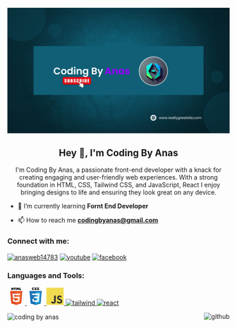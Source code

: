 <p align="center">
  <a href="https://www.instagram.com/codingbyanas12/" target="_blank">
    <img src="cover3.png" alt="Coding By Anas">
  </a>
</p>

<h2 align="center">Hey 👋, I'm Coding By Anas</h2>
<p align="center">I'm Coding By Anas, a passionate front-end developer with a knack for creating engaging and user-friendly web experiences. With a strong foundation in HTML, CSS, Tailwind CSS, and JavaScript, React I enjoy bringing designs to life and ensuring they look great on any device.</p>


- 🌱 I’m currently learning **Fornt End Developer**

- 📫 How to reach me **codingbyanas@gmail.com**

<h3 align="left">Connect with me:</h3>
<p align="left">
<a href="https://www.instagram.com/codingbyanas12/" target="blank"><img align="center" src="https://encrypted-tbn0.gstatic.com/images?q=tbn:ANd9GcSQdXt8s3RzU2Vjmc8asNwU2R5x6Q4aXyjorg&s" alt="anasweb14783" height="30" width="40" /></a>
<a href="www.youtube.com/@CodingbyAnas-23" target="blank"><img align="center" src="https://upload.wikimedia.org/wikipedia/commons/e/ef/Youtube_logo.png" alt="youtube" height="30" width="40" /></a>
<a href="https://www.facebook.com/profile.php?id=61571361912267" target="blank"><img align="center" src="https://raw.githubusercontent.com/rahuldkjain/github-profile-readme-generator/master/src/images/icons/Social/facebook.svg" alt="facebook" height="30" width="40" /></a>
</p>

<h3 align="left">Languages and Tools:</h3>
<p align="left"> 
  <a href="https://www.w3.org/html/" target="_blank" rel="noreferrer"> <img src="https://raw.githubusercontent.com/devicons/devicon/master/icons/html5/html5-original-wordmark.svg" alt="html5" width="40" height="40"/> </a> <a href="https://www.w3schools.com/css/" target="_blank" rel="noreferrer"> <img src="https://raw.githubusercontent.com/devicons/devicon/master/icons/css3/css3-original-wordmark.svg" alt="css3" width="40" height="40"/> </a> <a href="https://developer.mozilla.org/en-US/docs/Web/JavaScript" target="_blank" rel="noreferrer"> <img src="https://raw.githubusercontent.com/devicons/devicon/master/icons/javascript/javascript-original.svg" alt="javascript" width="40" height="40"/> </a> <a href="https://tailwindcss.com/" target="_blank" rel="noreferrer"> <img src="https://www.vectorlogo.zone/logos/tailwindcss/tailwindcss-icon.svg" alt="tailwind" width="40" height="40"/> </a><a href="https://react.dev/" target="_blank" rel="noreferrer"> <img src="https://w7.pngwing.com/pngs/452/495/png-transparent-react-javascript-angularjs-ionic-github-text-logo-symmetry-thumbnail.png" alt="react" width="40" height="40"/> </a>

<p><img align="right" src="https://github-readme-stats.vercel.app/api/top-langs?username=CodingByAnas123&show_icons=true&locale=en&layout=compact" alt="github" /></p>
<p><img align="center" src="https://github-readme-streak-stats.herokuapp.com/?user=CodingByAnas123&" alt="coding by anas" /></p>
